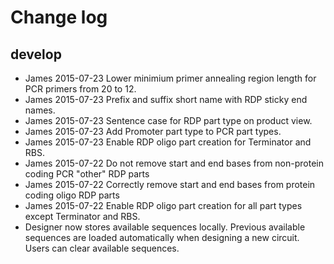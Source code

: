 # Change log

## develop

* James  2015-07-23  Lower minimium primer annealing region length for PCR primers from 20 to 12.
* James  2015-07-23  Prefix and suffix short name with RDP sticky end names.
* James  2015-07-23  Sentence case for RDP part type on product view.
* James  2015-07-23  Add Promoter part type to PCR part types.
* James  2015-07-23  Enable RDP oligo part creation for Terminator and RBS.
* James  2015-07-22  Do not remove start and end bases from non-protein coding PCR "other" RDP parts
* James  2015-07-22  Correctly remove start and end bases from protein coding oligo RDP parts
* James  2015-07-22  Enable RDP oligo part creation for all part types except Terminator and RBS.
* Designer now stores available sequences locally. Previous available sequences are loaded automatically when designing a new circuit. Users can clear available sequences.